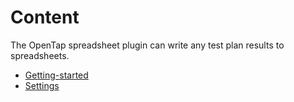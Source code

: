 # Content

The OpenTap spreadsheet plugin can write any test plan results to spreadsheets.

- [Getting-started](Getting-started.md)
- [Settings](Settings.md)
